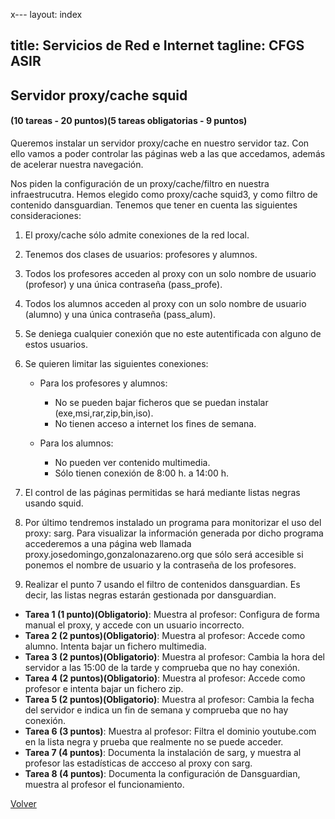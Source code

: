 x---
layout: index

title: Servicios de Red e Internet
tagline: CFGS ASIR
---

## Servidor proxy/cache squid

#### (10 tareas - 20 puntos)(5 tareas obligatorias - 9 puntos)

Queremos instalar un servidor proxy/cache en nuestro servidor taz. Con ello vamos a poder controlar las páginas web a las que accedamos, además de acelerar nuestra navegación.

Nos piden la configuración de un proxy/cache/filtro en nuestra infraestrucutra. Hemos elegido como proxy/cache squid3, y como filtro de contenido dansguardian. Tenemos que tener en cuenta las siguientes consideraciones:

1. El proxy/cache sólo admite conexiones de la red local.
2. Tenemos dos clases de usuarios: profesores y alumnos.
3. Todos los profesores acceden al proxy con un solo nombre de usuario (profesor) y una única contraseña (pass_profe).
4. Todos los alumnos acceden al proxy con un solo nombre de usuario (alumno) y una única contraseña (pass_alum).
5. Se deniega cualquier conexión que no este autentificada con alguno de estos usuarios.
6. Se quieren limitar las siguientes conexiones:

	* Para los profesores y alumnos:
		* No se pueden bajar ficheros que se puedan instalar (exe,msi,rar,zip,bin,iso).
		* No tienen acceso a internet los fines de semana.	

	* Para los alumnos:
	  	
		* No pueden ver contenido multimedia.
		* Sólo tienen conexión de 8:00 h. a 14:00 h.

7. El control de las páginas permitidas se hará mediante listas negras usando squid.

8. Por último tendremos instalado un programa para monitorizar el uso del proxy: sarg. Para visualizar la información generada por dicho programa accederemos a una página web llamada proxy.josedomingo,gonzalonazareno.org que sólo será accesible si ponemos el nombre de usuario y la contraseña de los profesores.

9. Realizar el punto 7 usando el filtro de contenidos dansguardian. Es decir, las listas negras estarán gestionada por dansguardian. 


<div class='ejercicios' markdown='1'>

* **Tarea 1 (1 punto)(Obligatorio)**: Muestra al profesor: Configura de forma manual el proxy, y accede con un usuario incorrecto.
* **Tarea 2 (2 puntos)(Obligatorio)**: Muestra al profesor: Accede como alumno. Intenta bajar un fichero multimedia.
* **Tarea 3 (2 puntos)(Obligatorio)**: Muestra al profesor: Cambia la hora del servidor a las 15:00 de la tarde y comprueba que no hay conexión.
* **Tarea 4 (2 puntos)(Obligatorio)**: Muestra al profesor: Accede como profesor e intenta bajar un fichero zip.
* **Tarea 5 (2 puntos)(Obligatorio)**: Muestra al profesor: Cambia la fecha del servidor e indica un fin de semana y comprueba que no hay conexión.
* **Tarea 6 (3 puntos)**: Muestra al profesor: Filtra el dominio youtube.com en la lista negra y prueba que realmente no se puede acceder.
* **Tarea 7 (4 puntos)**: Documenta la instalación de sarg, y muestra al profesor las estadísticas de accceso al proxy con sarg.
* **Tarea 8 (4 puntos)**: Documenta la configuración de Dansguardian, muestra al profesor el funcionamiento.

</div>

[Volver](index)
